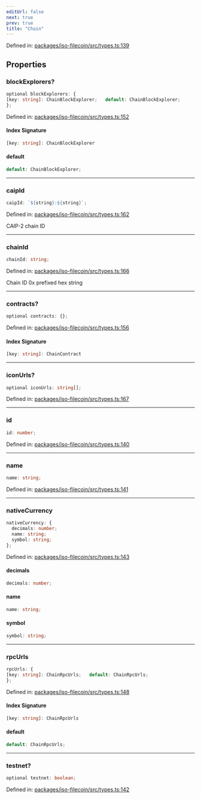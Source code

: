 ```yaml
---
editUrl: false
next: true
prev: true
title: "Chain"
---
```


Defined in: [packages/iso-filecoin/src/types.ts:139](https://github.com/hugomrdias/filecoin/blob/main/packages/iso-filecoin/src/types.ts#L139)

## Properties

### blockExplorers?

```ts
optional blockExplorers: {
[key: string]: ChainBlockExplorer;   default: ChainBlockExplorer;
};
```

Defined in: [packages/iso-filecoin/src/types.ts:152](https://github.com/hugomrdias/filecoin/blob/main/packages/iso-filecoin/src/types.ts#L152)

#### Index Signature

```ts
[key: string]: ChainBlockExplorer
```

#### default

```ts
default: ChainBlockExplorer;
```

***

### caipId

```ts
caipId: `${string}:${string}`;
```

Defined in: [packages/iso-filecoin/src/types.ts:162](https://github.com/hugomrdias/filecoin/blob/main/packages/iso-filecoin/src/types.ts#L162)

CAIP-2 chain ID

***

### chainId

```ts
chainId: string;
```

Defined in: [packages/iso-filecoin/src/types.ts:166](https://github.com/hugomrdias/filecoin/blob/main/packages/iso-filecoin/src/types.ts#L166)

Chain ID 0x prefixed hex string

***

### contracts?

```ts
optional contracts: {};
```

Defined in: [packages/iso-filecoin/src/types.ts:156](https://github.com/hugomrdias/filecoin/blob/main/packages/iso-filecoin/src/types.ts#L156)

#### Index Signature

```ts
[key: string]: ChainContract
```

***

### iconUrls?

```ts
optional iconUrls: string[];
```

Defined in: [packages/iso-filecoin/src/types.ts:167](https://github.com/hugomrdias/filecoin/blob/main/packages/iso-filecoin/src/types.ts#L167)

***

### id

```ts
id: number;
```

Defined in: [packages/iso-filecoin/src/types.ts:140](https://github.com/hugomrdias/filecoin/blob/main/packages/iso-filecoin/src/types.ts#L140)

***

### name

```ts
name: string;
```

Defined in: [packages/iso-filecoin/src/types.ts:141](https://github.com/hugomrdias/filecoin/blob/main/packages/iso-filecoin/src/types.ts#L141)

***

### nativeCurrency

```ts
nativeCurrency: {
  decimals: number;
  name: string;
  symbol: string;
};
```

Defined in: [packages/iso-filecoin/src/types.ts:143](https://github.com/hugomrdias/filecoin/blob/main/packages/iso-filecoin/src/types.ts#L143)

#### decimals

```ts
decimals: number;
```

#### name

```ts
name: string;
```

#### symbol

```ts
symbol: string;
```

***

### rpcUrls

```ts
rpcUrls: {
[key: string]: ChainRpcUrls;   default: ChainRpcUrls;
};
```

Defined in: [packages/iso-filecoin/src/types.ts:148](https://github.com/hugomrdias/filecoin/blob/main/packages/iso-filecoin/src/types.ts#L148)

#### Index Signature

```ts
[key: string]: ChainRpcUrls
```

#### default

```ts
default: ChainRpcUrls;
```

***

### testnet?

```ts
optional testnet: boolean;
```

Defined in: [packages/iso-filecoin/src/types.ts:142](https://github.com/hugomrdias/filecoin/blob/main/packages/iso-filecoin/src/types.ts#L142)
